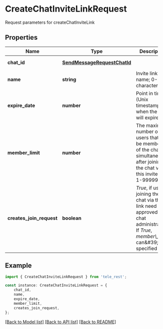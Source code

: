 # CreateChatInviteLinkRequest

Request parameters for createChatInviteLink

## Properties

Name | Type | Description | Notes
------------ | ------------- | ------------- | -------------
**chat_id** | [**SendMessageRequestChatId**](SendMessageRequestChatId.md) |  | [default to undefined]
**name** | **string** | Invite link name; 0-32 characters | [optional] [default to undefined]
**expire_date** | **number** | Point in time (Unix timestamp) when the link will expire | [optional] [default to undefined]
**member_limit** | **number** | The maximum number of users that can be members of the chat simultaneously after joining the chat via this invite link; 1-99999 | [optional] [default to undefined]
**creates_join_request** | **boolean** | *True*, if users joining the chat via the link need to be approved by chat administrators. If *True*, *member\\_limit* can\&#39;t be specified | [optional] [default to undefined]

## Example

```typescript
import { CreateChatInviteLinkRequest } from 'tele_rest';

const instance: CreateChatInviteLinkRequest = {
    chat_id,
    name,
    expire_date,
    member_limit,
    creates_join_request,
};
```

[[Back to Model list]](../README.md#documentation-for-models) [[Back to API list]](../README.md#documentation-for-api-endpoints) [[Back to README]](../README.md)
